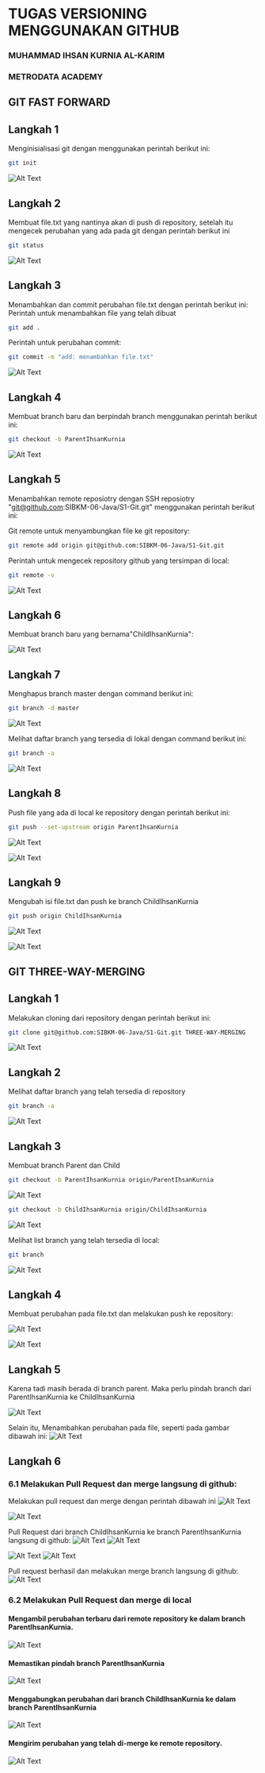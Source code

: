 # TUGAS VERSIONING MENGGUNAKAN GITHUB
### MUHAMMAD IHSAN KURNIA AL-KARIM
### METRODATA ACADEMY

## GIT FAST FORWARD  

## Langkah 1

Menginisialisasi git dengan menggunakan perintah berikut ini:

```bash
git init
```

![Alt Text](<./img/Screenshot%20(520).png>)

## Langkah 2

Membuat file.txt yang nantinya akan di push di repository, setelah itu mengecek perubahan yang ada pada git dengan perintah berikut ini

```bash
git status
```

![Alt Text](<./img/Screenshot%20(522).png>)

## Langkah 3

Menambahkan dan commit perubahan file.txt dengan perintah berikut ini:
Perintah untuk menambahkan file yang telah dibuat

```bash
git add .
```

Perintah untuk perubahan commit:

```bash
git commit -m "add: menambahkan file.txt"
```

![Alt Text](<./img/Screenshot%20(523).png>)

## Langkah 4

Membuat branch baru dan berpindah branch menggunakan perintah berikut ini:

```bash
git checkout -b ParentIhsanKurnia
```

![Alt Text](./img/img_createAndSwitchBranch.png)

## Langkah 5

Menambahkan remote reposiotry dengan SSH reposiotry "git@github.com:SIBKM-06-Java/S1-Git.git" menggunakan perintah berikut ini:

Git remote untuk menyambungkan file ke git repository:

```bash
git remote add origin git@github.com:SIBKM-06-Java/S1-Git.git
```

Perintah untuk mengecek repository github yang tersimpan di local:

```bash
git remote -v
```

![Alt Text](./img/Pasted%20image%2020240229073607.png)


## Langkah 6

Membuat branch baru yang bernama"ChildIhsanKurnia":

![Alt Text](./img/Pasted%20image%2020240229074853.png)


## Langkah 7

Menghapus branch master dengan command berikut ini:

```bash
git branch -d master
```

![Alt Text](./img/Pasted%20image%2020240229075430.png)

Melihat daftar branch yang tersedia di lokal dengan command berikut ini:

```bash
git branch -a
```

![Alt Text](./img/Pasted%20image%2020240229075614.png)


## Langkah 8
Push file yang ada di local ke repository dengan perintah berikut ini:

```bash
git push --set-upstream origin ParentIhsanKurnia
```

![Alt Text](./img/Pasted%20image%2020240229080302.png)


![Alt Text](./img/Pasted%20image%2020240229080225.png)

## Langkah 9
Mengubah isi file.txt dan push ke branch ChildIhsanKurnia

```bash
git push origin ChildIhsanKurnia
```

![Alt Text](./img/Pasted%20image%2020240229080750.png)


![Alt Text](./img/Pasted%20image%2020240229081114.png)


## GIT THREE-WAY-MERGING

## Langkah 1

Melakukan cloning dari repository dengan perintah berikut ini:

```bash
git clone git@github.com:SIBKM-06-Java/S1-Git.git THREE-WAY-MERGING
```

![Alt Text](./img/Pasted%20image%2020240229082544.png)

## Langkah 2

Melihat daftar branch yang telah tersedia di repository

```bash
git branch -a
```

![Alt Text](./img/Pasted%20image%2020240229082746.png)

## Langkah 3
Membuat branch Parent dan Child
```bash
git checkout -b ParentIhsanKurnia origin/ParentIhsanKurnia
```
![Alt Text](./img/Pasted%20image%2020240229083326.png)

```bash
git checkout -b ChildIhsanKurnia origin/ChildIhsanKurnia
```

![Alt Text](./img/Pasted%20image%2020240229083338.png)

Melihat list branch yang telah tersedia di local:
```bash
git branch
```

![Alt Text](./img/Pasted%20image%2020240229083349.png)

## Langkah 4
Membuat perubahan pada file.txt dan melakukan push ke repository:

![Alt Text](./img/Pasted%20image%2020240229084255.png)

![Alt Text](./img/git_file_ss.png)

## Langkah 5

Karena tadi masih berada di branch parent. Maka perlu pindah branch dari ParentIhsanKurnia ke ChildIhsanKurnia

![Alt Text](./img/Pasted%20image%2020240229085156.png)

Selain itu, Menambahkan perubahan pada file, seperti pada gambar dibawah ini:
![Alt Text](./img/Pasted%20image%2020240229085329.png)

## Langkah 6

### 6.1 Melakukan Pull Request dan merge langsung di github:
Melakukan pull request dan merge dengan perintah dibawah ini
![Alt Text](./img/Pasted%20image%2020240229090526.png)

![Alt Text](./img/Pasted%20image%2020240229085505.png)

Pull Request dari branch ChildIhsanKurnia ke branch ParentIhsanKurnia langsung di github:
![Alt Text](./img/Pasted%20image%2020240229085805.png)
![Alt Text](./img/git_pullrequest.png)


![Alt Text](./img/Pasted%20image%2020240229090209.png)
![Alt Text](./img/git_pullrequest.png)

Pull request berhasil dan melakukan merge branch langsung di github:
![Alt Text](./img/Pasted%20image%2020240229090432.png)

### 6.2 Melakukan Pull Request dan merge di local

#### Mengambil perubahan terbaru dari remote repository ke dalam branch ParentIhsanKurnia.
![Alt Text](./img/gitpullorigin.png)

#### Memastikan pindah branch ParentIhsanKurnia
![Alt Text](./img/gitcheckout.png)

#### Menggabungkan perubahan dari branch ChildIhsanKurnia ke dalam branch ParentIhsanKurnia
![Alt Text](./img/gitmerge.png)

#### Mengirim perubahan yang telah di-merge ke remote repository.
![Alt Text](./img/gitpushpr.png)

